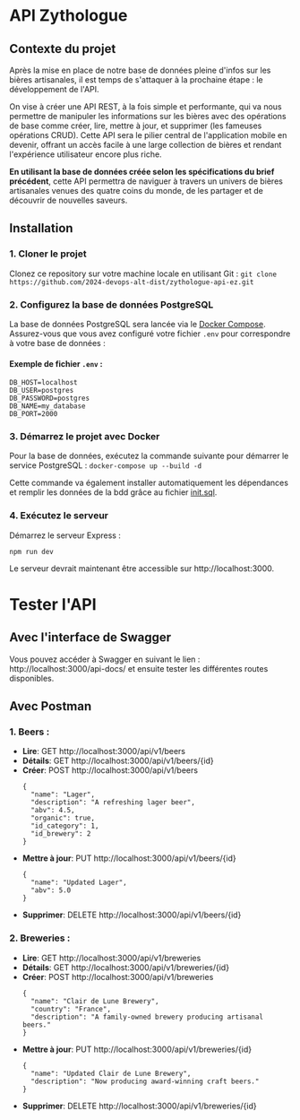 # API Zythologue

## Contexte du projet

Après la mise en place de notre base de données pleine d'infos sur les bières artisanales, il est temps de s'attaquer à la prochaine étape : le développement de l'API.

On vise à créer une API REST, à la fois simple et performante, qui va nous permettre de manipuler les informations sur les bières avec des opérations de base comme créer, lire, mettre à jour, et supprimer (les fameuses opérations CRUD). Cette API sera le pilier central de l'application mobile en devenir, offrant un accès facile à une large collection de bières et rendant l'expérience utilisateur encore plus riche.

**En utilisant la base de données créée selon les spécifications du brief précédent**, cette API permettra de naviguer à travers un univers de bières artisanales venues des quatre coins du monde, de les partager et de découvrir de nouvelles saveurs.

## Installation

### 1. Cloner le projet

Clonez ce repository sur votre machine locale en utilisant Git : `git clone https://github.com/2024-devops-alt-dist/zythologue-api-ez.git`

### 2. Configurez la base de données PostgreSQL

La base de données PostgreSQL sera lancée via le [Docker Compose](docker-compose.yml). Assurez-vous que vous avez configuré votre fichier `.env` pour correspondre à votre base de données :

#### Exemple de fichier `.env` :

```
DB_HOST=localhost
DB_USER=postgres
DB_PASSWORD=postgres
DB_NAME=my_database
DB_PORT=2000
```

### 3. Démarrez le projet avec Docker

Pour la base de données, exécutez la commande suivante pour démarrer le service PostgreSQL : `docker-compose up --build -d`

Cette commande va également installer automatiquement les dépendances et remplir les données de la bdd grâce au fichier [init.sql](src/db/init.sql).

### 4. Exécutez le serveur

Démarrez le serveur Express :

`npm run dev`

Le serveur devrait maintenant être accessible sur http://localhost:3000.


# Tester l'API 

## Avec l'interface de Swagger

Vous pouvez accéder à Swagger en suivant le lien : http://localhost:3000/api-docs/ et ensuite tester les différentes routes disponibles.

## Avec Postman

### 1. Beers :
- **Lire**: GET http://localhost:3000/api/v1/beers
- **Détails**: GET http://localhost:3000/api/v1/beers/{id}
- **Créer**: POST http://localhost:3000/api/v1/beers
  ```
  {
    "name": "Lager",
    "description": "A refreshing lager beer",
    "abv": 4.5,
    "organic": true,
    "id_category": 1,
    "id_brewery": 2
  }
  ```
- **Mettre à jour**: PUT http://localhost:3000/api/v1/beers/{id}
  ```
  {
    "name": "Updated Lager",
    "abv": 5.0
  }
  ```
- **Supprimer**: DELETE http://localhost:3000/api/v1/beers/{id}

### 2. Breweries :
- **Lire**: GET http://localhost:3000/api/v1/breweries
- **Détails**: GET http://localhost:3000/api/v1/breweries/{id}
- **Créer**: POST http://localhost:3000/api/v1/breweries
  ```
  {
    "name": "Clair de Lune Brewery",
    "country": "France",
    "description": "A family-owned brewery producing artisanal beers."
  }
  ```
- **Mettre à jour**: PUT http://localhost:3000/api/v1/breweries/{id}
  ```
  {
    "name": "Updated Clair de Lune Brewery",
    "description": "Now producing award-winning craft beers."
  }
  ```
- **Supprimer**: DELETE http://localhost:3000/api/v1/breweries/{id}